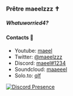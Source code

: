 ### Prêtre maeelzzz ✝️
##### Whatuworried4?



#### Contacts 📒
- Youtube: [maeel](https://youtube.com/maeel)
- Twitter: [@maeelzzz](https://twitter.com/maeelzzz)
- Discord: [maeel#1234](https://discord.lol/maeel)
- Soundcloud: [maaeeel](https://soundcloud.com/maaeeel)
- Solo.to: [qlf](https://solo.to/qlf)

[![Discord Presence](https://lanyard-profile-readme.vercel.app/api/499952031960662036 )](https://discord.com/users/499952031960662036)

